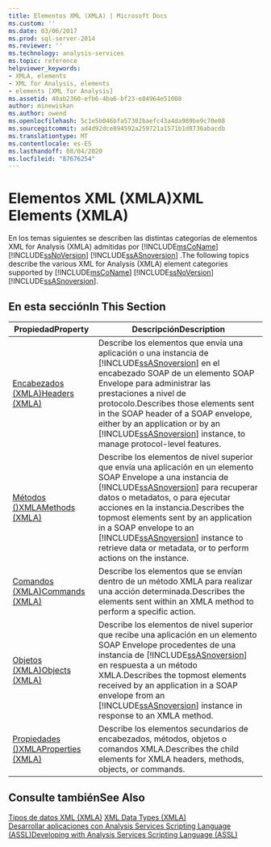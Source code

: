 ```yaml
---
title: Elementos XML (XMLA) | Microsoft Docs
ms.custom: ''
ms.date: 03/06/2017
ms.prod: sql-server-2014
ms.reviewer: ''
ms.technology: analysis-services
ms.topic: reference
helpviewer_keywords:
- XMLA, elements
- XML for Analysis, elements
- elements [XML for Analysis]
ms.assetid: 40ab2360-efb6-4ba6-bf23-e84964e51008
author: minewiskan
ms.author: owend
ms.openlocfilehash: 5c1e5b046bfa57302baefc43a4da989be9c70e08
ms.sourcegitcommit: ad4d92dce894592a259721a1571b1d8736abacdb
ms.translationtype: MT
ms.contentlocale: es-ES
ms.lasthandoff: 08/04/2020
ms.locfileid: "87676254"
---
```

# <a name="xml-elements-xmla"></a><span data-ttu-id="8bb9a-102">Elementos XML (XMLA)</span><span class="sxs-lookup"><span data-stu-id="8bb9a-102">XML Elements (XMLA)</span></span>
  <span data-ttu-id="8bb9a-103">En los temas siguientes se describen las distintas categorías de elementos XML for Analysis (XMLA) admitidas por [!INCLUDE[msCoName](../../includes/msconame-md.md)] [!INCLUDE[ssNoVersion](../../includes/ssnoversion-md.md)] [!INCLUDE[ssASnoversion](../../includes/ssasnoversion-md.md)] .</span><span class="sxs-lookup"><span data-stu-id="8bb9a-103">The following topics describe the various XML for Analysis (XMLA) element categories supported by [!INCLUDE[msCoName](../../includes/msconame-md.md)] [!INCLUDE[ssNoVersion](../../includes/ssnoversion-md.md)] [!INCLUDE[ssASnoversion](../../includes/ssasnoversion-md.md)].</span></span>  
  
## <a name="in-this-section"></a><span data-ttu-id="8bb9a-104">En esta sección</span><span class="sxs-lookup"><span data-stu-id="8bb9a-104">In This Section</span></span>  
  
|<span data-ttu-id="8bb9a-105">Propiedad</span><span class="sxs-lookup"><span data-stu-id="8bb9a-105">Property</span></span>|<span data-ttu-id="8bb9a-106">Descripción</span><span class="sxs-lookup"><span data-stu-id="8bb9a-106">Description</span></span>|  
|--------------|-----------------|  
|[<span data-ttu-id="8bb9a-107">Encabezados &#40;XMLA&#41;</span><span class="sxs-lookup"><span data-stu-id="8bb9a-107">Headers &#40;XMLA&#41;</span></span>](https://docs.microsoft.com/bi-reference/xmla/xml-elements-headers/xml-elements-headers)|<span data-ttu-id="8bb9a-108">Describe los elementos que envía una aplicación o una instancia de [!INCLUDE[ssASnoversion](../../includes/ssasnoversion-md.md)] en el encabezado SOAP de un elemento SOAP Envelope para administrar las prestaciones a nivel de protocolo.</span><span class="sxs-lookup"><span data-stu-id="8bb9a-108">Describes those elements sent in the SOAP header of a SOAP envelope, either by an application or by an [!INCLUDE[ssASnoversion](../../includes/ssasnoversion-md.md)] instance, to manage protocol-level features.</span></span>|  
|[<span data-ttu-id="8bb9a-109">Métodos &#40;&#41;XMLA</span><span class="sxs-lookup"><span data-stu-id="8bb9a-109">Methods &#40;XMLA&#41;</span></span>](https://docs.microsoft.com/bi-reference/xmla/xml-elements-methods)|<span data-ttu-id="8bb9a-110">Describe los elementos de nivel superior que envía una aplicación en un elemento SOAP Envelope a una instancia de [!INCLUDE[ssASnoversion](../../includes/ssasnoversion-md.md)] para recuperar datos o metadatos, o para ejecutar acciones en la instancia.</span><span class="sxs-lookup"><span data-stu-id="8bb9a-110">Describes the topmost elements sent by an application in a SOAP envelope to an [!INCLUDE[ssASnoversion](../../includes/ssasnoversion-md.md)] instance to retrieve data or metadata, or to perform actions on the instance.</span></span>|  
|[<span data-ttu-id="8bb9a-111">Comandos &#40;XMLA&#41;</span><span class="sxs-lookup"><span data-stu-id="8bb9a-111">Commands &#40;XMLA&#41;</span></span>](https://docs.microsoft.com/bi-reference/xmla/xml-elements-commands/xml-elements-commands)|<span data-ttu-id="8bb9a-112">Describe los elementos que se envían dentro de un método XMLA para realizar una acción determinada.</span><span class="sxs-lookup"><span data-stu-id="8bb9a-112">Describes the elements sent within an XMLA method to perform a specific action.</span></span>|  
|[<span data-ttu-id="8bb9a-113">Objetos &#40;XMLA&#41;</span><span class="sxs-lookup"><span data-stu-id="8bb9a-113">Objects &#40;XMLA&#41;</span></span>](https://docs.microsoft.com/bi-reference/xmla/xml-elements-objects)|<span data-ttu-id="8bb9a-114">Describe los elementos de nivel superior que recibe una aplicación en un elemento SOAP Envelope procedentes de una instancia de [!INCLUDE[ssASnoversion](../../includes/ssasnoversion-md.md)] en respuesta a un método XMLA.</span><span class="sxs-lookup"><span data-stu-id="8bb9a-114">Describes the topmost elements received by an application in a SOAP envelope from an [!INCLUDE[ssASnoversion](../../includes/ssasnoversion-md.md)] instance in response to an XMLA method.</span></span>|  
|[<span data-ttu-id="8bb9a-115">Propiedades &#40;&#41;XMLA</span><span class="sxs-lookup"><span data-stu-id="8bb9a-115">Properties &#40;XMLA&#41;</span></span>](https://docs.microsoft.com/bi-reference/xmla/xml-elements-properties/xml-elements-properties)|<span data-ttu-id="8bb9a-116">Describe los elementos secundarios de encabezados, métodos, objetos o comandos XMLA.</span><span class="sxs-lookup"><span data-stu-id="8bb9a-116">Describes the child elements for XMLA headers, methods, objects, or commands.</span></span>|  
  
## <a name="see-also"></a><span data-ttu-id="8bb9a-117">Consulte también</span><span class="sxs-lookup"><span data-stu-id="8bb9a-117">See Also</span></span>  
 <span data-ttu-id="8bb9a-118">[Tipos de datos XML &#40;XMLA&#41;](https://docs.microsoft.com/bi-reference/xmla/xml-data-types/xml-data-types-xmla) </span><span class="sxs-lookup"><span data-stu-id="8bb9a-118">[XML Data Types &#40;XMLA&#41;](https://docs.microsoft.com/bi-reference/xmla/xml-data-types/xml-data-types-xmla) </span></span>  
 [<span data-ttu-id="8bb9a-119">Desarrollar aplicaciones con Analysis Services Scripting Language &#40;ASSL&#41;</span><span class="sxs-lookup"><span data-stu-id="8bb9a-119">Developing with Analysis Services Scripting Language &#40;ASSL&#41;</span></span>](../multidimensional-models/scripting-language-assl/developing-with-analysis-services-scripting-language-assl.md)  
  
  
